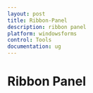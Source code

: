 ```yaml
---
layout: post
title: Ribbon-Panel
description: ribbon panel
platform: windowsforms
control: Tools
documentation: ug
---
```


# Ribbon Panel

